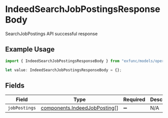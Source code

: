 # IndeedSearchJobPostingsResponseBody

SearchJobPostings API successful response

## Example Usage

```typescript
import { IndeedSearchJobPostingsResponseBody } from "exfunc/models/operations";

let value: IndeedSearchJobPostingsResponseBody = {};
```

## Fields

| Field                                                                        | Type                                                                         | Required                                                                     | Description                                                                  |
| ---------------------------------------------------------------------------- | ---------------------------------------------------------------------------- | ---------------------------------------------------------------------------- | ---------------------------------------------------------------------------- |
| `jobPostings`                                                                | [components.IndeedJobPosting](../../models/components/indeedjobposting.md)[] | :heavy_minus_sign:                                                           | N/A                                                                          |